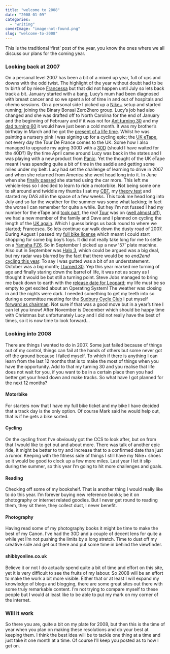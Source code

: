 ```yaml
---
title: "welcome to 2008"
date: "2008-01-09"
categories: 
  - "writing"
coverImage: "image-not-found.png"
slug: "welcome-to-2008"
---
```


This is the traditional ‘first’ post of the year, you know the ones where we all discuss our plans for the coming year.

### Looking back at 2007

On a personal level 2007 has been a bit of a mixed up year, full of ups and downs with the odd twist. The highlight of the year without doubt had to be tv birth of by niece [Francessa](https://adamchamberlin.info/post/1424995654/francesca-chamberlin) but that did not happen until July so lets back track a bit. January started with a bang, Lucy’s mum had been diagnosed with breast cancer and so we spent a lot of time in and out of hospitals and chemo sessions. On a personal side I picked up a [Nike+](https://adamchamberlin.info/post/1424959646/is-it-just-a-fade) setup and started running; joining the Binary Bonsai Zero2hero group. Lucy’s job had also changed and she was drafted off to North Carolina for the end of January and the beginning of February and if it was not for [Ant turning 30](https://adamchamberlin.info/post/1424966241/30-years-of-madness) and my [dad turning 60](https://adamchamberlin.info/post/1424966520/happy-60th) it would have just been a cold month. It was my brother’s birthday in March and he got the [present of a life time](https://adamchamberlin.info/post/1424969705/what-a-birthday-present). Whilst he was painting a nursery pink I was signing up for a cycling epic; the [UK eTape](https://adamchamberlin.info/post/1424972375/the-uk-etape), not every day the Tour De France comes to the UK. Some how I also managed to upgrade my aging 300D with a [30D](https://adamchamberlin.info/post/1424972962/camera-upgrade) (should I have waited for the 40D?) By the time April came around Lucy was back in the states and I was playing with a new product from [Panic](https://adamchamberlin.info/post/1424979398/panic-coda-alert). Yet the thought of the UK eTape meant I was spending quite a bit of time in the saddle and getting some miles under my belt. Lucy had set the challenge of learning to drive in 2007 and when she returned from America she went head long into it. In June when she [finally passed](https://adamchamberlin.info/post/1424986153/learner-no-more) she started using the car more. This left me vehicle-less so I decided to learn to ride a motorbike. Not being some one to sit around and twiddle my thumbs I sat my [CBT](https://adamchamberlin.info/post/1424989138/cbt-pass), my [theory test](https://adamchamberlin.info/post/1424989277/nailed-the-theory) and started my DAS all in the space of a few weeks. This took me head long into July and so far the weather for the summer was some what lacking; in fact the worse I can remember for quite a while. But hey I’m not fussed I had my number for the eTape and [took part](https://adamchamberlin.info/post/1424989626/british-cyclosportive), the _real_ [Tour](https://adamchamberlin.info/post/1424992219/off-to-a-good-start) was on ([well almost off](https://adamchamberlin.info/post/1424992904/another-dark-day-in-the-tour)), we had a new member of the family and Dave and I planned on cycling the length of the [UK again](https://adamchamberlin.info/post/1424992429/end2end-redux). Which I guess brings us back round to where we started; Francesca. So lets continue our walk down the dusty road of 2007. During August I passed my [full bike license](https://adamchamberlin.info/post/1424995847/das-passed) which meant I could start shopping for some big boy’s toys. It did not really take long for me to settle on a [Yamaha FZ6](https://adamchamberlin.info/post/1424996054/the-test-ride). So in September I picked up a new '57’ plate machine. Also out in September was [Halo 3](https://adamchamberlin.info/post/1424999404/its-halo-time), which could be argued was a big deal, but my radar was blurred by the fact that there would be no _end2end_ [cycling this year](https://adamchamberlin.info/post/1424999233/24th-and-im-at-home). To say I was gutted was a bit of an understatement. October was a big month; [I turned 30](https://adamchamberlin.info/post/1425005873/the-post-30-post). Yep this year marked me turning of age and finally staring down the barrel of life, it was not as scary as I thought it would be but still a turning point. Steve Jobs managed to bring me back down to earth with the [release date for Leopard](https://adamchamberlin.info/post/1425002851/so-the-big-cat-is-coming); my life must be so empty to get excited about an Operating System! The weather was closing in and the nights were dark. I needed something to get my teeth into so during a committee meeting for the [Sudbury Cycle Club](http://www.cycleclubsudbury.com) I put myself [forward as chairman](https://adamchamberlin.info/post/1425006411/can-we-have-some-order-mr-chairman). Not sure if that was a good move but in a year’s time I can let you know! After November is December which should be happy time with Christmas but unfortunately Lucy and I did not really have the best of times, so it is now time to look forward…

### Looking into 2008

There are things I wanted to do in 2007. Some just failed because of things out of my control, things can fail at the hands of others but some never got off the ground because I failed myself. To which if there is anything I can learn from the last 12 months that is to make the most of things when you have the opportunity. Add to that my turning 30 and you realise that life does not wait for you, if you want to be in a certain place then you had better get your head down and make tracks. So what have I got planned for the next 12 months?

#### Motorbike

For starters now that I have my full bike ticket and my bike I have decided that a track day is the only option. Of course Mark said he would help out, that is if he gets a bike sorted.

#### Cycling

On the cycling front I’ve obviously got the CCS to look after, but on from that I would like to get out and about more. There was talk of another epic ride, it might be better to try and increase that to a confirmed date than just a rumor. Keeping with the fitness side of things I still have my Nike+ shoes so it would be good to clock up a few more miles. Last year I let it slip during the summer, so this year I’m going to hit more challenges and goals.

#### Reading

Checking off some of my bookshelf. That is another thing I would really like to do this year. I’m forever buying new reference books; be it on photography or internet related goodies. But I never get round to reading them, they sit there, they collect dust, I never benefit.

#### Photography

Having read some of my photography books it might be time to make the best of my Canon. I’ve had the 30D and a couple of decent lens for quite a while yet I’m not pushing the limits by a long stretch. Time to dust off my creative side and get out there and put some time in behind the viewfinder.

#### shibbyonline.co.uk

Believe it or not I do actually spend quite a bit of time and effort on this site, yet it is very difficult to see the fruits of my labour. So 2008 will be an effort to make the work a bit more visible. Either that or at least I will expand my knowledge of blogs and blogging, there are some great sites out there with some truly remarkable content. I’m not trying to compare myself to these people but I would at least like to be able to put my mark on my corner of the internet.

### Will it work

So there you are, quite a bit on my plate for 2008, but then this is the time of year when you plan on making these resolutions and do your best at keeping them. I think the best idea will be to tackle one thing at a time and just take it one month at a time. Of course I’ll keep you posted as to how I get on.
